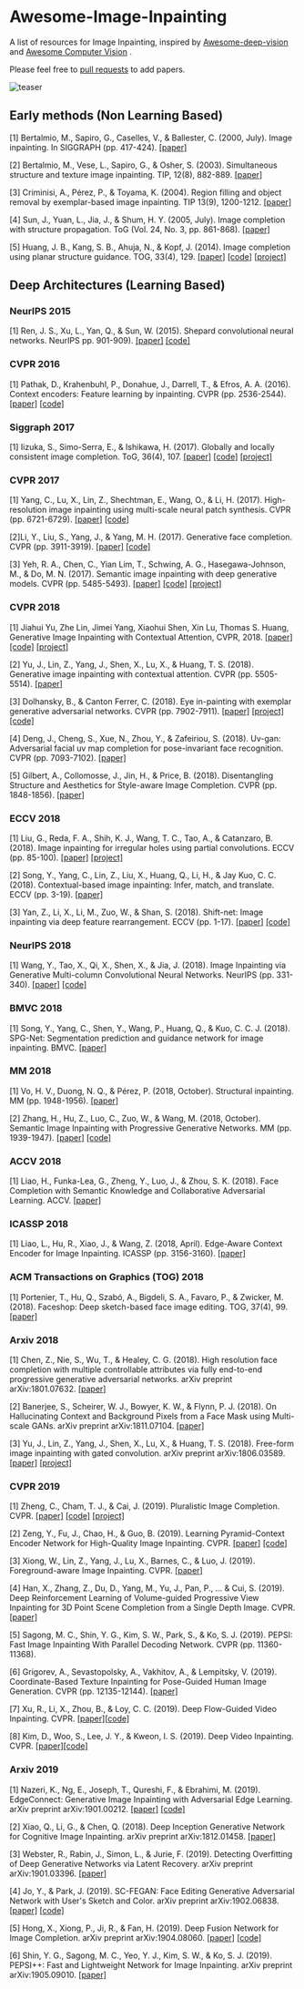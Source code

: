# Awesome-Image-Inpainting
A list of resources for Image Inpainting, inspired by [Awesome-deep-vision](https://github.com/kjw0612/awesome-deep-vision) and [Awesome Computer Vision](https://github.com/jbhuang0604/awesome-computer-vision) .

Please feel free to [pull requests](https://github.com/1900zyh/Awesome-Image-Inpainting/pulls) to add papers.

![teaser](https://github.com/pathak22/context-encoder/blob/master/images/teaser.jpg "Sample inpainting results on held-out images")





## Early methods (Non Learning Based)
[1] Bertalmio, M., Sapiro, G., Caselles, V., & Ballester, C. (2000, July). Image inpainting. In SIGGRAPH (pp. 417-424). [[paper]](http://www.dtic.upf.edu/~mbertalmio/bertalmi.pdf)  

[2] Bertalmio, M., Vese, L., Sapiro, G., & Osher, S. (2003). Simultaneous structure and texture image inpainting. TIP, 12(8), 882-889. [[paper]](http://www.math.ucla.edu/~lvese/PAPERS/01217265.pdf)

[3] Criminisi, A., Pérez, P., & Toyama, K. (2004). Region filling and object removal by exemplar-based image inpainting. TIP 13(9), 1200-1212. [[paper]](http://www.irisa.fr/vista/Papers/2004_ip_criminisi.pdf)

[4] Sun, J., Yuan, L., Jia, J., & Shum, H. Y. (2005, July). Image completion with structure propagation. ToG (Vol. 24, No. 3, pp. 861-868). [[paper]](http://webee.technion.ac.il/cgm/Computer-Graphics-Multimedia/Undergraduate-Projects/2009/ImageCompletion/ImageCompletion_SIGGRAPH05.pdf)

[5] Huang, J. B., Kang, S. B., Ahuja, N., & Kopf, J. (2014). Image completion using planar structure guidance. TOG, 33(4), 129. [[paper]](https://www.microsoft.com/en-us/research/wp-content/uploads/2017/01/structure_completion_small.pdf) [[code]](https://github.com/jbhuang0604/StructCompletion) [[project]](https://sites.google.com/site/jbhuang0604/publications/struct_completion)



## Deep Architectures (Learning Based)

### NeurIPS 2015
[1] Ren, J. S., Xu, L., Yan, Q., & Sun, W. (2015). Shepard convolutional neural networks. NeurIPS pp. 901-909). [[paper]](https://papers.nips.cc/paper/5774-shepard-convolutional-neural-networks.pdf) [[code]](https://github.com/jimmy-ren/vcnn_double-bladed/tree/master/applications/Shepard_CNN)


### CVPR 2016
[1] Pathak, D., Krahenbuhl, P., Donahue, J., Darrell, T., & Efros, A. A. (2016). Context encoders: Feature learning by inpainting. CVPR (pp. 2536-2544). [[paper]](https://arxiv.org/abs/1604.07379) [[code]](https://github.com/pathak22/context-encoder)


### Siggraph 2017
[1] Iizuka, S., Simo-Serra, E., & Ishikawa, H. (2017). Globally and locally consistent image completion. ToG, 36(4), 107. [[paper]](http://hi.cs.waseda.ac.jp/~iizuka/projects/completion/data/completion_sig2017.pdf) [[code]](https://github.com/satoshiiizuka/siggraph2017_inpainting) [[project]](http://hi.cs.waseda.ac.jp/~iizuka/projects/completion/en/)


### CVPR 2017
[1] Yang, C., Lu, X., Lin, Z., Shechtman, E., Wang, O., & Li, H. (2017). High-resolution image inpainting using multi-scale neural patch synthesis. CVPR (pp. 6721-6729). [[paper]](https://arxiv.org/abs/1611.09969) [[code]](https://github.com/leehomyc/Faster-High-Res-Neural-Inpainting)

[2]Li, Y., Liu, S., Yang, J., & Yang, M. H. (2017). Generative face completion. CVPR (pp. 3911-3919). [[paper]](http://openaccess.thecvf.com/content_cvpr_2017/papers/Li_Generative_Face_Completion_CVPR_2017_paper.pdf) [[code]](https://github.com/Yijunmaverick/GenerativeFaceCompletion)

[3] Yeh, R. A., Chen, C., Yian Lim, T., Schwing, A. G., Hasegawa-Johnson, M., & Do, M. N. (2017). Semantic image inpainting with deep generative models. CVPR (pp. 5485-5493). [[paper]](http://openaccess.thecvf.com/content_cvpr_2017/papers/Yeh_Semantic_Image_Inpainting_CVPR_2017_paper.pdf) [[code]](https://github.com/moodoki/semantic_image_inpainting) [[project]](http://www.isle.illinois.edu/~yeh17/projects/semantic_inpaint/index.html)


### CVPR 2018
[1] Jiahui Yu, Zhe Lin, Jimei Yang, Xiaohui Shen, Xin Lu, Thomas S. Huang, Generative Image Inpainting with Contextual Attention, CVPR, 2018. [[paper]](https://arxiv.org/abs/1801.07892) [[code]](https://github.com/JiahuiYu/generative_inpainting)  [[project]](http://jiahuiyu.com/deepfill/)

[2] Yu, J., Lin, Z., Yang, J., Shen, X., Lu, X., & Huang, T. S. (2018). Generative image inpainting with contextual attention. CVPR (pp. 5505-5514). [[paper]](http://openaccess.thecvf.com/content_cvpr_2018/papers/Sun_Natural_and_Effective_CVPR_2018_paper.pdf)

[3] Dolhansky, B., & Canton Ferrer, C. (2018). Eye in-painting with exemplar generative adversarial networks. CVPR (pp. 7902-7911). [[paper]](http://openaccess.thecvf.com/content_cvpr_2018/papers/Dolhansky_Eye_In-Painting_With_CVPR_2018_paper.pdf) [[project]](https://bdol.github.io/exemplar_gans/) [[code]](https://github.com/bdol/exemplar_gans)

[4] Deng, J., Cheng, S., Xue, N., Zhou, Y., & Zafeiriou, S. (2018). Uv-gan: Adversarial facial uv map completion for pose-invariant face recognition. CVPR (pp. 7093-7102). [[paper]](http://openaccess.thecvf.com/content_cvpr_2018/papers/Deng_UV-GAN_Adversarial_Facial_CVPR_2018_paper.pdf)

[5] Gilbert, A., Collomosse, J., Jin, H., & Price, B. (2018). Disentangling Structure and Aesthetics for Style-aware Image Completion. CVPR (pp. 1848-1856). [[paper]](http://openaccess.thecvf.com/content_cvpr_2018/papers/Gilbert_Disentangling_Structure_and_CVPR_2018_paper.pdf)


### ECCV 2018
[1] Liu, G., Reda, F. A., Shih, K. J., Wang, T. C., Tao, A., & Catanzaro, B. (2018). Image inpainting for irregular holes using partial convolutions. ECCV (pp. 85-100). [[paper]](https://arxiv.org/abs/1804.07723) [[project]](http://masc.cs.gmu.edu/wiki/partialconv)

[2] Song, Y., Yang, C., Lin, Z., Liu, X., Huang, Q., Li, H., & Jay Kuo, C. C. (2018). Contextual-based image inpainting: Infer, match, and translate. ECCV (pp. 3-19). [[paper]](https://arxiv.org/abs/1711.08590)

[3] Yan, Z., Li, X., Li, M., Zuo, W., & Shan, S. (2018). Shift-net: Image inpainting via deep feature rearrangement. ECCV (pp. 1-17). [[paper]](https://arxiv.org/abs/1801.09392v2) [[code]](https://github.com/Zhaoyi-Yan/Shift-Net)


### NeurIPS 2018
[1] Wang, Y., Tao, X., Qi, X., Shen, X., & Jia, J. (2018). Image Inpainting via Generative Multi-column Convolutional Neural Networks. NeurIPS (pp. 331-340). [[paper]](https://arxiv.org/abs/1810.08771) [[code]](https://github.com/shepnerd/inpainting_gmcnn)


### BMVC 2018
[1] Song, Y., Yang, C., Shen, Y., Wang, P., Huang, Q., & Kuo, C. C. J. (2018). SPG-Net: Segmentation prediction and guidance network for image inpainting. BMVC. [[paper]](https://arxiv.org/abs/1805.03356)


### MM 2018
[1] Vo, H. V., Duong, N. Q., & Pérez, P. (2018, October). Structural inpainting. MM (pp. 1948-1956). [[paper]](https://arxiv.org/abs/1803.10348)

[2] Zhang, H., Hu, Z., Luo, C., Zuo, W., & Wang, M. (2018, October). Semantic Image Inpainting with Progressive Generative Networks. MM (pp. 1939-1947). [[paper]](https://dl.acm.org/citation.cfm?id=3240625) [[code]](https://github.com/crashmoon/Progressive-Generative-Networks)


### ACCV 2018
[1] Liao, H., Funka-Lea, G., Zheng, Y., Luo, J., & Zhou, S. K. (2018). Face Completion with Semantic Knowledge and Collaborative Adversarial Learning. ACCV. [[paper]](https://arxiv.org/pdf/1812.03252.pdf)


### ICASSP 2018
[1] Liao, L., Hu, R., Xiao, J., & Wang, Z. (2018, April). Edge-Aware Context Encoder for Image Inpainting. ICASSP (pp. 3156-3160). [[paper]](http://mirlab.org/conference_papers/International_Conference/ICASSP%202018/pdfs/0003156.pdf)


### ACM Transactions on Graphics (TOG) 2018
[1] Portenier, T., Hu, Q., Szabó, A., Bigdeli, S. A., Favaro, P., & Zwicker, M. (2018). Faceshop: Deep sketch-based face image editing. TOG, 37(4), 99. [[paper]](https://arxiv.org/abs/1804.08972)


### Arxiv 2018
[1] Chen, Z., Nie, S., Wu, T., & Healey, C. G. (2018). High resolution face completion with multiple controllable attributes via fully end-to-end progressive generative adversarial networks. arXiv preprint arXiv:1801.07632. [[paper]](https://arxiv.org/pdf/1812.01458.pdf)

[2] Banerjee, S., Scheirer, W. J., Bowyer, K. W., & Flynn, P. J. (2018). On Hallucinating Context and Background Pixels from a Face Mask using Multi-scale GANs. arXiv preprint arXiv:1811.07104. [[paper]](https://arxiv.org/pdf/1811.07104.pdf)

[3] Yu, J., Lin, Z., Yang, J., Shen, X., Lu, X., & Huang, T. S. (2018). Free-form image inpainting with gated convolution. arXiv preprint arXiv:1806.03589. [[paper]](https://arxiv.org/abs/1806.03589) [[project]](http://jiahuiyu.com/deepfill2/)


### CVPR 2019
[1] Zheng, C., Cham, T. J., & Cai, J. (2019). Pluralistic Image Completion. CVPR. [[paper]](https://arxiv.org/abs/1903.04227) [[code]](https://github.com/lyndonzheng/Pluralistic-Inpainting) [[project]](http://www.chuanxiaz.com/publication/pluralistic/)

[2] Zeng, Y., Fu, J., Chao, H., & Guo, B. (2019). Learning Pyramid-Context Encoder Network for High-Quality Image Inpainting. CVPR. [[paper]](https://arxiv.org/abs/1904.07475) [[code]](https://github.com/researchmm/PEN-Net-for-Inpainting)

[3] Xiong, W., Lin, Z., Yang, J., Lu, X., Barnes, C., & Luo, J. (2019). Foreground-aware Image Inpainting. CVPR. [[paper]](https://arxiv.org/abs/1901.05945)

[4] Han, X., Zhang, Z., Du, D., Yang, M., Yu, J., Pan, P., ... & Cui, S. (2019). Deep Reinforcement Learning of Volume-guided Progressive View Inpainting for 3D Point Scene Completion from a Single Depth Image. CVPR. [[paper]](https://arxiv.org/pdf/1903.04019.pdf)

[5] Sagong, M. C., Shin, Y. G., Kim, S. W., Park, S., & Ko, S. J. (2019). PEPSI: Fast Image Inpainting With Parallel Decoding Network. CVPR (pp. 11360-11368).

[6] Grigorev, A., Sevastopolsky, A., Vakhitov, A., & Lempitsky, V. (2019). Coordinate-Based Texture Inpainting for Pose-Guided Human Image Generation. CVPR (pp. 12135-12144). [[paper]](https://arxiv.org/abs/1811.11459)

[7] Xu, R., Li, X., Zhou, B., & Loy, C. C. (2019). Deep Flow-Guided Video Inpainting. CVPR. [[paper]](https://arxiv.org/abs/1905.02884)[[code]](https://github.com/nbei/Deep-Flow-Guided-Video-Inpainting)

[8] Kim, D., Woo, S., Lee, J. Y., & Kweon, I. S. (2019). Deep Video Inpainting. CVPR. [[paper]](https://arxiv.org/abs/1905.01639)[[code]](https://github.com/mcahny/Deep-Video-Inpainting)




### Arxiv 2019 
[1] Nazeri, K., Ng, E., Joseph, T., Qureshi, F., & Ebrahimi, M. (2019). EdgeConnect: Generative Image Inpainting with Adversarial Edge Learning. arXiv preprint arXiv:1901.00212. [[paper]](http://arxiv.org/abs/1901.00212) [[code]](https://github.com/knazeri/edge-connect)

[2] Xiao, Q., Li, G., & Chen, Q. (2018). Deep Inception Generative Network for Cognitive Image Inpainting. arXiv preprint arXiv:1812.01458. [[paper]]( https://arxiv.org/pdf/1812.01458.pdf)

[3] Webster, R., Rabin, J., Simon, L., & Jurie, F. (2019). Detecting Overfitting of Deep Generative Networks via Latent Recovery. arXiv preprint arXiv:1901.03396. [[paper]](https://arxiv.org/pdf/1901.03396.pdf)

[4] Jo, Y., & Park, J. (2019). SC-FEGAN: Face Editing Generative Adversarial Network with User's Sketch and Color. arXiv preprint arXiv:1902.06838. [[paper]](https://arxiv.org/abs/1902.06838) [[code]](https://github.com/JoYoungjoo/SC-FEGAN)

[5] Hong, X., Xiong, P., Ji, R., & Fan, H. (2019). Deep Fusion Network for Image Completion. arXiv preprint arXiv:1904.08060. [[paper]](https://arxiv.org/abs/1904.08060) [[code]](https://github.com/hughplay/DFNet)

[6] Shin, Y. G., Sagong, M. C., Yeo, Y. J., Kim, S. W., & Ko, S. J. (2019). PEPSI++: Fast and Lightweight Network for Image Inpainting. arXiv preprint arXiv:1905.09010. [[paper]](https://arxiv.org/pdf/1905.09010.pdf)

